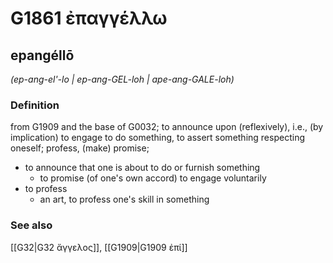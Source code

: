 # G1861 ἐπαγγέλλω

## epangéllō

_(ep-ang-el'-lo | ep-ang-GEL-loh | ape-ang-GALE-loh)_

### Definition

from G1909 and the base of G0032; to announce upon (reflexively), i.e., (by implication) to engage to do something, to assert something respecting oneself; profess, (make) promise; 

- to announce that one is about to do or furnish something
  - to promise (of one's own accord) to engage voluntarily
- to profess
  - an art, to profess one's skill in something

### See also

[[G32|G32 ἄγγελος]], [[G1909|G1909 ἐπί]]
